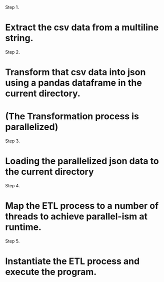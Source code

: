 Step 1.
# Extract the csv data from a multiline string.

Step 2.
# Transform that csv data into json using a pandas dataframe in the current directory.

# (The Transformation process is parallelized)

Step 3.
# Loading the parallelized json data to the current directory

Step 4.
# Map the ETL process to a number of threads to achieve parallel-ism at runtime.
 
Step 5.
# Instantiate the ETL process and execute the program.